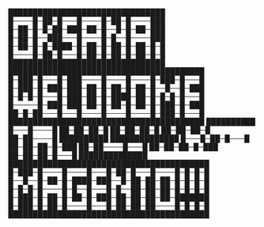 ████████████████████████████████
█────█─██─█───█────█─██─█────███
█─██─█─█─██─███─██─█──█─█─██─███
█─██─█──███───█────█─█──█────███
█─██─█─█─████─█─██─█─██─█─██─█─█
█────█─██─█───█─██─█─██─█─██─█─█
████████████████████████████████
████████████████████████████████████████
█─███─█───█─███────█────█────█─███─█───█
█─███─█─███─███─██─█─██─█─██─█──█──█─███
█─█─█─█───█─███─██─█─████─██─█─█─█─█───█
█─────█─███─███─██─█─██─█─██─█─███─█─███
██─█─██───█───█────█────█────█─███─█───█
████████████████████████████████████████
██████████
█───█────█
██─██─██─█
██─██─██─█
██─██─██─█
██─██────█
██████████
██████████████
█───█─██─█───█
██─██─██─█─███
██─██────█───█
██─██─██─█─███
██─██─██─█───█
██████████████
█████████████████████████████████████████
█─███─█────█────█───█─██─█───█────█─█─█─█
█──█──█─██─█─████─███──█─██─██─██─█─█─█─█
█─█─█─█────█─█──█───█─█──██─██─██─█─█─█─█
█─███─█─██─█─██─█─███─██─██─██─██─███████
█─███─█─██─█────█───█─██─██─██────█─█─█─█
█████████████████████████████████████████
